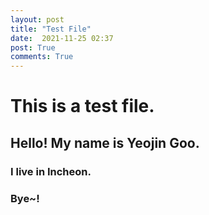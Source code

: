 ```yaml
---
layout: post
title: "Test File"
date:  2021-11-25 02:37
post: True
comments: True
---
```


# This is a test file.
## Hello! My name is Yeojin Goo.
### I live in Incheon.
### Bye~!
